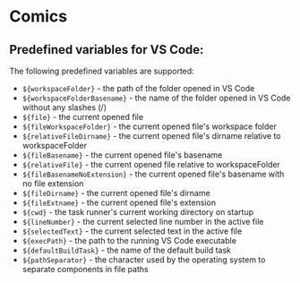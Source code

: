 # Comics

## Predefined variables for VS Code:

The following predefined variables are supported:

- ```${workspaceFolder}``` - the path of the folder opened in VS Code
- ```${workspaceFolderBasename}``` - the name of the folder opened in VS Code without any slashes (/)
- ```${file}``` - the current opened file
- ```${fileWorkspaceFolder}``` - the current opened file's workspace folder
- ```${relativeFileDirname}``` - the current opened file's dirname relative to workspaceFolder
- ```${fileBasename}``` - the current opened file's basename
- ```${relativeFile}``` - the current opened file relative to workspaceFolder
- ```${fileBasenameNoExtension}``` - the current opened file's basename with no file extension
- ```${fileDirname}``` - the current opened file's dirname
- ```${fileExtname}``` - the current opened file's extension
- ```${cwd}``` - the task runner's current working directory on startup
- ```${lineNumber}``` - the current selected line number in the active file
- ```${selectedText}``` - the current selected text in the active file
- ```${execPath}``` - the path to the running VS Code executable
- ```${defaultBuildTask}``` - the name of the default build task
- ```${pathSeparator}``` - the character used by the operating system to separate components in file paths